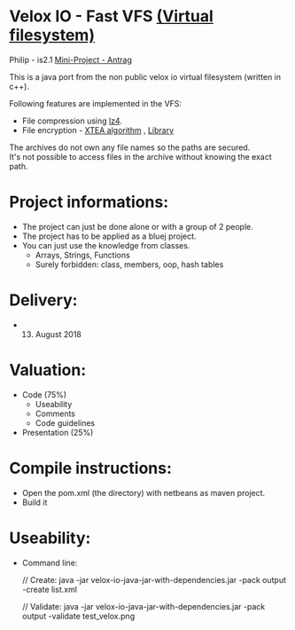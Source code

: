 # Velox IO -  Fast VFS [(Virtual filesystem)]((https://en.wikipedia.org/wiki/Virtual_file_system))

Philip - is2.1 [Mini-Project - Antrag](PROJECT.md)

This is a java port from the non public velox io virtual filesystem (written in c++).

Following features are implemented in the VFS:
* File compression using [lz4](https://github.com/lz4/lz4-java).
* File encryption - [XTEA algorithm](https://en.wikipedia.org/wiki/XTEA) , [Library](https://github.com/xxtea/xxtea-java)

The archives do not own any file names so the paths are secured.  
It's not possible to access files in the archive without knowing the exact path.

# Project informations:
* The project can just be done alone or with a group of 2 people.
* The project has to be applied as a bluej project.
* You can just use the knowledge from classes.
  * Arrays, Strings, Functions
  * Surely forbidden: class, members, oop, hash tables
  
# Delivery:
* 13. August 2018

# Valuation:
* Code (75%)
  * Useability
  * Comments
  * Code guidelines
* Presentation (25%)

# Compile instructions:
* Open the pom.xml (the directory) with netbeans as maven project.
* Build it

# Useability:
* Command line:

	// Create: 
	java -jar velox-io-java-jar-with-dependencies.jar -pack output -create list.xml
	
	// Validate: 
	java -jar velox-io-java-jar-with-dependencies.jar -pack output -validate test_velox.png
